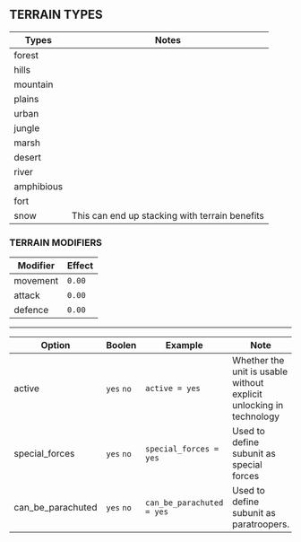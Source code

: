 ## TERRAIN TYPES
| Types         | Notes         |
| ------------- | ------------- |
| forest        |               |
| hills         |               |
| mountain      |               |
| plains        |               |
| urban         |               |
| jungle        |               |
| marsh         |               |
| desert        |               |
| river         |               |
| amphibious    |               |
| fort          |               |
| snow          | This can end up stacking with terrain benefits |
### TERRAIN MODIFIERS
| Modifier      | Effect        |
| ------------- | ------------- |
| movement      | `0.00`        |
| attack        | `0.00`        |
| defence       | `0.00`        |

---
| Option            | Boolen        | Example                   | Note          |
| -------------     | ------------- | -------------             | ------------- |
| active            | `yes` `no`    | `active = yes`            | Whether the unit is usable without explicit unlocking in technology |
| special_forces    | `yes` `no`    | `special_forces = yes`    | Used to define subunit as special forces |
| can_be_parachuted | `yes` `no`    | `can_be_parachuted = yes` | Used to define subunit as paratroopers. |
